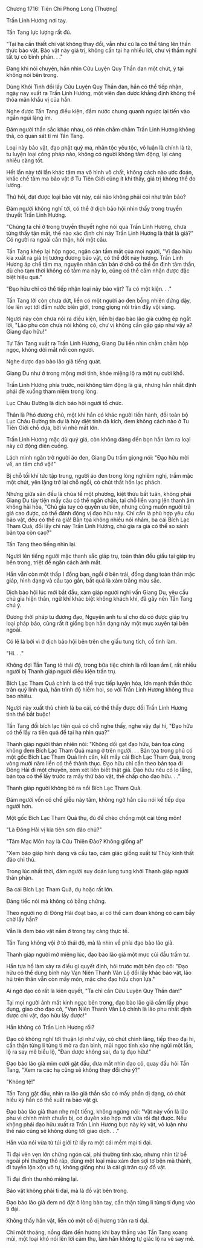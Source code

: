 




Chương 1716: Tiên Chi Phong Long (Thượng)


Trấn Linh Hương nơi tay.

Tần Tang lực lượng rất đủ.

"Tại hạ cần thiết chi vật không thay đổi, vẫn như cũ là có thể tăng lên thần thức bảo vật. Bảo vật này giá trị, không cần tại hạ nhiều lời, chư vị thầm nghĩ tất tự có bình phán. . ."

Đang khi nói chuyện, hắn nhìn Cửu Luyện Quy Thần đan một chút, ý tại không nói bên trong.

Dùng Khôi Tinh đổi lấy Cửu Luyện Quy Thần đan, hắn có thể tiếp nhận, ngày nay xuất ra Trấn Linh Hương, một viên đan dược khẳng định không thể thỏa mãn khẩu vị của hắn.

Nghe được Tần Tang điều kiện, đầm nước chung quanh ngược lại tiến vào ngắn ngủi lặng im.

Đám người thần sắc khác nhau, có nhìn chằm chằm Trấn Linh Hương không thả, có quan sát tỉ mỉ Tần Tang.

Loại này bảo vật, đạo phật quỷ ma, nhân tộc yêu tộc, vô luận là chính là tà, tu luyện loại công pháp nào, không có người không tâm động, lại càng nhiều càng tốt.

Hết lần này tới lần khác tâm ma vô hình vô chất, không cách nào ước đoán, khắc chế tâm ma bảo vật ở Tu Tiên Giới cũng ít khi thấy, giá trị không thể đo lường.

Thử hỏi, đạt được loại bảo vật này, cái nào không phải coi như trân bảo?

Đám người không nghĩ tới, có thể ở dịch bảo hội nhìn thấy trong truyền thuyết Trấn Linh Hương.

"Chúng ta chỉ ở trong truyền thuyết nghe nói qua Trấn Linh Hương, chưa từng thấy tận mắt, thế nào xác định chi này Trấn Linh Hương là thật là giả?" Có người ra ngoài cẩn thận, hỏi một câu.

Tần Tang khép lại hộp ngọc, ngăn cản tầm mắt của mọi người, "Vị đạo hữu kia xuất ra giá trị tương đương bảo vật, có thể đốt này hương. Trấn Linh Hương áp chế tâm ma, nguyên nhân căn bản ở chỗ có thể ổn định tâm thần, dù cho tạm thời không có tâm ma này lo, cũng có thể cảm nhận được đặc biệt hiệu quả."

"Đạo hữu chỉ có thể tiếp nhận loại này bảo vật? Ta có một kiện. . ."

Tần Tang lời còn chưa dứt, liền có một người áo đen bỗng nhiên đứng dậy, lóe lên vọt tới đầm nước biên giới, trong giọng nói tràn đầy vội vàng.

Người này còn chưa nói ra điều kiện, liền bị đạo bào lão giả cưỡng ép ngắt lời, "Lão phu còn chưa nói không có, chư vị không cần gấp gáp như vậy a? Giang đạo hữu!"

Tự Tần Tang xuất ra Trấn Linh Hương, Giang Du liền nhìn chằm chằm hộp ngọc, không dời mắt nổi con ngươi.

Nghe được đạo bào lão giả tiếng quát.

Giang Du như ở trong mộng mới tỉnh, khóe miệng lộ ra một nụ cười khổ.

Trấn Linh Hương phía trước, nói không tâm động là giả, nhưng hắn nhất định phải đè xuống tham niệm trong lòng.

Lục Châu Đường là dịch bảo hội người tổ chức.

Thân là Phó đường chủ, một khi hắn có khác người tiến hành, đối toàn bộ Lục Châu Đường tín dự là hủy diệt tính đả kích, đem không cách nào ở Tu Tiên Giới chỗ dựa, bởi vì nhỏ mất lớn.

Trấn Linh Hương mặc dù quý giá, còn không đáng đến bọn hắn làm ra loại này cử động điên cuồng.

Lách mình ngăn trở người áo đen, Giang Du trầm giọng nói: "Đạo hữu mời về, an tâm chớ vội!"

Bị chỗ tối khí tức tập trung, người áo đen trong lòng nghiêm nghị, trầm mặc một chút, yên lặng trở lại chỗ ngồi, có chút thất hồn lạc phách.

Nhưng giữa sân đều là chúa tể một phương, kiệt thứu bất tuân, không phải Giang Du tùy tiện mấy câu có thể ngăn chặn, tại chỗ liền vang lên thanh âm không hài hòa, "Chủ gia tuy có quyền ưu tiên, nhưng cũng muốn người trả giá cao được, có thể đánh động vị đạo hữu này. Chỉ cần là phù hợp yêu cầu bảo vật, đều có thể ra giá! Bản tọa không nhiều nói nhảm, ba cái Bích Lạc Tham Quả, đổi lấy chi này Trấn Linh Hương, chủ gia ra giá có thể so sánh bản tọa còn cao?"

Tần Tang theo tiếng nhìn lại.

Người lên tiếng người mặc thanh sắc giáp trụ, toàn thân đều giấu tại giáp trụ bên trong, triệt để ngăn cách ánh mắt.

Hắn vẫn còn một thấp I đồng bạn, ngồi ở bên trái, đồng dạng toàn thân mặc giáp, hình dạng và cấu tạo gần, bất quá là xám trắng màu sắc.

Dịch bảo hội lúc mới bắt đầu, xám giáp người nghi vấn Giang Du, yêu cầu chủ gia hiện thân, ngữ khí khác biệt không khách khí, đã gây nên Tần Tang chú ý.

Đương thời pháp tu đương đạo, Nguyên anh tu sĩ cho dù có được giáp trụ loại pháp bảo, cũng rất ít giống bọn hắn dạng này một mực xuyên tại bên ngoài.

Có lẽ là bởi vì ở dịch bảo hội bên trên che giấu tung tích, cố tình làm.

"Hí. . ."

Không đợi Tần Tang tỏ thái độ, trong bữa tiệc chính là rối loạn ầm ĩ, rất nhiều người bị Thanh giáp người điều kiện trấn trụ.

Bích Lạc Tham Quả chính là có thể trực tiếp luyện hóa, lớn mạnh thần thức trân quý linh quả, hắn trình độ hiếm hoi, so với Trấn Linh Hương không thua bao nhiêu.

Người này xuất thủ chính là ba cái, có thể thấy được đối Trấn Linh Hương tình thế bắt buộc!

Tần Tang đối bích lạc tiên quả có chỗ nghe thấy, nghe vậy đại hỉ, "Đạo hữu có thể lấy ra tiên quả để tại hạ nhìn qua?"

Thanh giáp người thản nhiên nói: "Không dối gạt đạo hữu, bản tọa cũng không đem Bích Lạc Tham Quả mang ở trên người. . . Bản tọa trong phủ có một gốc Bích Lạc Tham Quả linh căn, kết mấy cái Bích Lạc Tham Quả, trong vòng mười năm liền có thể thành thục. Đạo hữu chỉ cần theo bản tọa đi Đông Hải đi một chuyến, xem xét liền biết thật giả. Đạo hữu nếu có lo lắng, bản tọa có thể lấy trước ra mấy thứ bảo vật, thế chấp cho đạo hữu. . ."

Thanh giáp người không bỏ ra nổi Bích Lạc Tham Quả.

Đám người vốn có chế giễu này tâm, không ngờ hắn câu nói kế tiếp dọa người hơn.

Một gốc Bích Lạc Tham Quả thụ, đủ để chèo chống một cái tông môn!

"Là Đông Hải vị kia tiên sơn đảo chủ?"

"Tâm Mạc Môn hay là Cửu Thiên Đảo? Không giống a!"

"Xem bảo giáp hình dạng và cấu tạo, cảm giác giống xuất từ Thủy kính thất đảo chi thủ.

Trong lúc nhất thời, đám người suy đoán lung tung khởi Thanh giáp người thân phận.

Ba cái Bích Lạc Tham Quả, dụ hoặc rất lớn.

Đáng tiếc nói mà không có bằng chứng.

Theo người nọ đi Đông Hải đoạt bảo, ai có thể cam đoan không có cạm bẫy chờ lấy hắn?

Vẫn là đem bảo vật nắm ở trong tay càng thực tế.

Tần Tang không vội ở tỏ thái độ, mà là nhìn về phía đạo bào lão giả.

Thanh giáp người mở miệng lúc, đạo bào lão giả một mực cúi đầu trầm tư.

Hắn tựa hồ làm xảy ra điều gì quyết định, hỏi trước một bên đạo cô: "Đạo hữu có thể dùng bình này Vạn Niên Thanh Vân Lộ đổi lấy khác bảo vật, lão hủ trên thân vẫn còn mấy món, mặc cho đạo hữu chọn lựa."

Ai ngờ đạo cô rất là kiên quyết, "Ta chỉ cần Cửu Luyện Quy Thần đan!"

Tại mọi người ánh mắt kinh ngạc bên trong, đạo bào lão giả cầm lấy phục dụng, giao cho đạo cô, "Vạn Niên Thanh Vân Lộ chính là lão phu nhất định được chi vật, đạo hữu lấy được!"

Hắn không có Trấn Linh Hương rồi?

Đạo cô không nghĩ tới thuận lợi như vậy, có chút chinh lăng, tiếp theo đại hỉ, cẩn thận từng li từng tí mở ra đan bình, mũi ngọc tinh xảo nhẹ ngửi một lần, lộ ra say mê biểu lộ, "Đan dược không sai, đa tạ đạo hữu!"

Đạo bào lão giả mỉm cười gật đầu, đưa mắt nhìn đạo cô, quay đầu hỏi Tần Tang, "Xem ra các hạ cũng sẽ không thay đổi chủ ý?"

"Không tệ!"

Tần Tang gật đầu, nhìn ra lão giả thần sắc có mấy phần dị dạng, có chút hiếu kỳ hắn có thể xuất ra bảo vật gì.

Đạo bào lão giả than nhẹ một tiếng, không ngừng nói: "Vật này vốn là lão phu vì chính mình chuẩn bị, cơ duyên xảo hợp mới vừa rồi đạt được. Nếu không phải đạo hữu xuất ra Trấn Linh Hương bực này kỳ vật, vô luận như thế nào cũng sẽ không dùng tới giao dịch. . ."

Hắn vừa nói vừa từ túi giới tử lấy ra một cái mềm mại ti đại.

Ti đại vẻn vẹn lớn chừng ngón cái, phi thường tinh xảo, nhưng nhìn từ bề ngoài phi thường thô ráp, dùng một loại màu xám đen sợi tơ bện mà thành, đi tuyến lộn xộn vô tự, không giống như là cái gì trân quý đồ vật.

Ti đại đỉnh thu nhỏ miệng lại.

Bảo vật không phải ti đại, mà là đồ vật bên trong.

Đạo bào lão giả đem nó đặt ở lòng bàn tay, cẩn thận từng li từng tí đụng vào ti đại.

Không thấy hắn vật, liền có một cỗ dị hương tràn ra ti đại.

Chỉ một thoáng, nồng đậm đến hương khí bay thẳng vào Tần Tang xoang mũi, một loại khó nói lên lời cảm thụ, làm hắn không tự giác lộ ra vẻ say mê.




